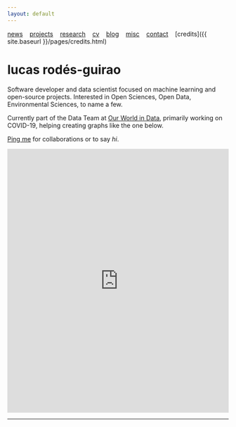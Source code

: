 ```yaml
---
layout: default
---
```


[news](./pages/news) &nbsp;&nbsp; [projects](./pages/projects) &nbsp;&nbsp; [research](./pages/research) &nbsp;&nbsp;
[cv](./pages/cv) &nbsp;&nbsp; [blog](https://medium.com/@lucasrg) &nbsp;&nbsp; [misc](./pages/misc) &nbsp;&nbsp;
[contact](./pages/contact) &nbsp;&nbsp; [credits]({{ site.baseurl }}/pages/credits.html)
# lucas rodés-guirao


Software developer and data scientist focused on machine learning and open-source projects. Interested in Open Sciences,
Open Data, Environmental Sciences, to name a few.

Currently part of the Data Team at [Our World in Data](https://ourworldindata.org), primarily working on COVID-19, helping
creating graphs like the one below.

[Ping me](./pages/contact) for collaborations or to say <i>hi</i>.



<iframe src="https://ourworldindata.org/grapher/covid-vaccination-doses-per-capita?tab=map&time=2021-05-27&country=Low+income~High+income~Upper+middle+income~Lower+middle+income" loading="lazy" style="width: 100%; height: 600px; border: 0px none;"></iframe>





<!--
Plant-based <i class="fa fa-leaf" aria-hidden="true"></i>


- Currently : Data Scientist at [eDreams Odigeo](https://www.edreamsodigeo.com/) (Barcelona, ES). 
- Previously: Deep learning researcher at [NII](www.nii.ac.jp/en/) (Tokyo, JP), Machine Learning
Engineer at [Tracy](https://www.linkedin.com/company/tracy) (Stockholm, SE). 

cheers <i class="fa fa-hand-peace-o" aria-hidden="true"></i>
-->



<hr>
<a href="http://linkedin.com/in/lucasrodes"><i class='fa fa-linkedin'></i></a>&nbsp;&nbsp;
<a href="http://twitter.com/lucasrodesg"><i class='fa fa-twitter'></i></a>&nbsp;&nbsp;
<a href="http://github.com/lucasrodes"><i class='fa fa-github'></i></a>&nbsp;&nbsp;
<a href="https://scholar.google.es/citations?user=5KPcE6QAAAAJ&hl=en"><i class='fa fa-google'></i></a>
